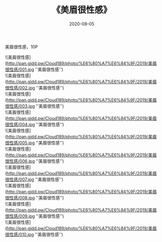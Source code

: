 ﻿---
layout: post
title:  《美眉很性感》
date:   2020-08-05
img: http://pan.gjdd.pw/Cloud189/photo/%E6%80%A7%E6%84%9F/2019/美眉很性感/000.jpg
categories: [美女, 性感, 泳衣]
---

美眉很性感，10P

![美眉很性感](http://pan.gjdd.pw/Cloud189/photo/%E6%80%A7%E6%84%9F/2019/美眉很性感/001.jpg ''美眉很性感'') <br>
![美眉很性感](http://pan.gjdd.pw/Cloud189/photo/%E6%80%A7%E6%84%9F/2019/美眉很性感/002.jpg ''美眉很性感'') <br>
![美眉很性感](http://pan.gjdd.pw/Cloud189/photo/%E6%80%A7%E6%84%9F/2019/美眉很性感/003.jpg ''美眉很性感'') <br>
![美眉很性感](http://pan.gjdd.pw/Cloud189/photo/%E6%80%A7%E6%84%9F/2019/美眉很性感/004.jpg ''美眉很性感'') <br>
![美眉很性感](http://pan.gjdd.pw/Cloud189/photo/%E6%80%A7%E6%84%9F/2019/美眉很性感/005.jpg ''美眉很性感'') <br>
![美眉很性感](http://pan.gjdd.pw/Cloud189/photo/%E6%80%A7%E6%84%9F/2019/美眉很性感/006.jpg ''美眉很性感'') <br>
![美眉很性感](http://pan.gjdd.pw/Cloud189/photo/%E6%80%A7%E6%84%9F/2019/美眉很性感/007.jpg ''美眉很性感'') <br>
![美眉很性感](http://pan.gjdd.pw/Cloud189/photo/%E6%80%A7%E6%84%9F/2019/美眉很性感/008.jpg ''美眉很性感'') <br>
![美眉很性感](http://pan.gjdd.pw/Cloud189/photo/%E6%80%A7%E6%84%9F/2019/美眉很性感/009.jpg ''美眉很性感'') <br>
![美眉很性感](http://pan.gjdd.pw/Cloud189/photo/%E6%80%A7%E6%84%9F/2019/美眉很性感/010.jpg ''美眉很性感'') <br>
